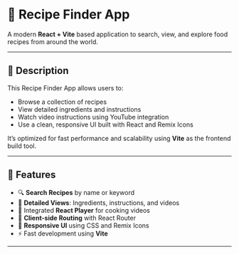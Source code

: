 # 🍲 Recipe Finder App

A modern **React + Vite** based application to search, view, and explore food recipes from around the world.

---

## 📌 Description

This Recipe Finder App allows users to:
- Browse a collection of recipes
- View detailed ingredients and instructions
- Watch video instructions using YouTube integration
- Use a clean, responsive UI built with React and Remix Icons

It’s optimized for fast performance and scalability using **Vite** as the frontend build tool.

---

## 🚀 Features

- 🔍 **Search Recipes** by name or keyword
- 🧾 **Detailed Views**: Ingredients, instructions, and videos
- 🎥 Integrated **React Player** for cooking videos
- 🧭 **Client-side Routing** with React Router
- 🎨 **Responsive UI** using CSS and Remix Icons
- ⚡ Fast development using **Vite**

---
